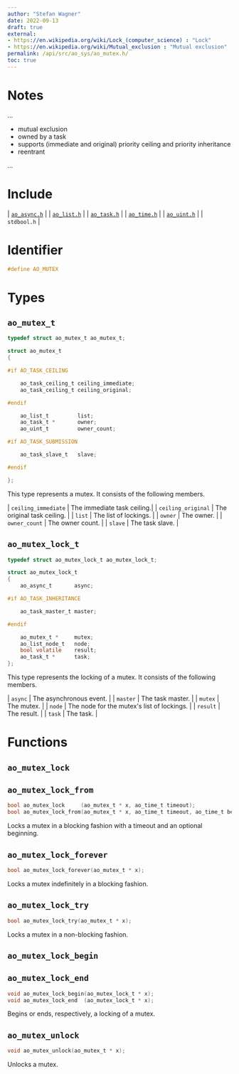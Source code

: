 ```yaml
---
author: "Stefan Wagner"
date: 2022-09-13
draft: true
external:
- https://en.wikipedia.org/wiki/Lock_(computer_science) : "Lock"
- https://en.wikipedia.org/wiki/Mutual_exclusion : "Mutual exclusion"
permalink: /api/src/ao_sys/ao_mutex.h/
toc: true
---
```


# Notes

...

- mutual exclusion
- owned by a task
- supports (immediate and original) priority ceiling and priority inheritance
- reentrant

...

# Include

| [`ao_async.h`](ao_async.h.md) |
| [`ao_list.h`](../ao/ao_list.h.md) |
| [`ao_task.h`](ao_task.h.md) |
| [`ao_time.h`](ao_time.h.md) |
| [`ao_uint.h`](../ao/ao_uint.h.md) |
| `stdbool.h` |

# Identifier

```c
#define AO_MUTEX
```

# Types

## `ao_mutex_t`

```c
typedef struct ao_mutex_t ao_mutex_t;
```

```c
struct ao_mutex_t
{

#if AO_TASK_CEILING

    ao_task_ceiling_t ceiling_immediate;
    ao_task_ceiling_t ceiling_original;

#endif

    ao_list_t         list;
    ao_task_t *       owner;
    ao_uint_t         owner_count;

#if AO_TASK_SUBMISSION

    ao_task_slave_t   slave;

#endif

};
```

This type represents a mutex. It consists of the following members.

| `ceiling_immediate` | The immediate task ceiling.|
| `ceiling_original` | The original task ceiling. |
| `list` | The list of lockings. |
| `owner` | The owner. |
| `owner_count` | The owner count. |
| `slave` | The task slave. |

## `ao_mutex_lock_t`

```c
typedef struct ao_mutex_lock_t ao_mutex_lock_t;
```

```c
struct ao_mutex_lock_t
{
    ao_async_t       async;

#if AO_TASK_INHERITANCE

    ao_task_master_t master;

#endif

    ao_mutex_t *     mutex;
    ao_list_node_t   node;
    bool volatile    result;
    ao_task_t *      task;
};
```

This type represents the locking of a mutex. It consists of the following members.

| `async` | The asynchronous event. |
| `master` | The task master. |
| `mutex` | The mutex. |
| `node` | The node for the mutex's list of lockings. |
| `result` | The result. |
| `task` | The task. |

# Functions

## `ao_mutex_lock`
## `ao_mutex_lock_from`

```c
bool ao_mutex_lock     (ao_mutex_t * x, ao_time_t timeout);
bool ao_mutex_lock_from(ao_mutex_t * x, ao_time_t timeout, ao_time_t beginning);
```

Locks a mutex in a blocking fashion with a timeout and an optional beginning.

## `ao_mutex_lock_forever`

```c
bool ao_mutex_lock_forever(ao_mutex_t * x);
```

Locks a mutex indefinitely in a blocking fashion.

## `ao_mutex_lock_try`

```c
bool ao_mutex_lock_try(ao_mutex_t * x);
```

Locks a mutex in a non-blocking fashion.

## `ao_mutex_lock_begin`
## `ao_mutex_lock_end`

```c
void ao_mutex_lock_begin(ao_mutex_lock_t * x);
void ao_mutex_lock_end  (ao_mutex_lock_t * x);
```

Begins or ends, respectively, a locking of a mutex.

## `ao_mutex_unlock`

```c
void ao_mutex_unlock(ao_mutex_t * x);
```

Unlocks a mutex.
